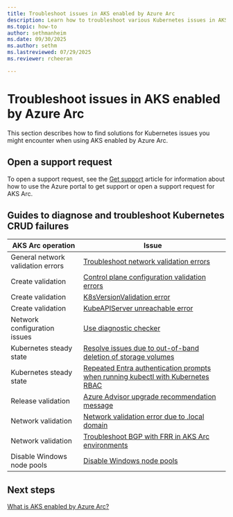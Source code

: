 ```yaml
---
title: Troubleshoot issues in AKS enabled by Azure Arc
description: Learn how to troubleshoot various Kubernetes issues in AKS enabled by Arc.
ms.topic: how-to
author: sethmanheim
ms.date: 09/30/2025
ms.author: sethm
ms.lastreviewed: 07/29/2025
ms.reviewer: rcheeran

---
```


# Troubleshoot issues in AKS enabled by Azure Arc

This section describes how to find solutions for Kubernetes issues you might encounter when using AKS enabled by Azure Arc.

## Open a support request

To open a support request, see the [Get support](help-support.md) article for information about how to use the Azure portal to get support or open a support request for AKS Arc.

## Guides to diagnose and troubleshoot Kubernetes CRUD failures

| AKS Arc operation | Issue |
|------------------------|-------|
| General network validation errors | [Troubleshoot network validation errors](network-validation-errors.md) |
| Create validation      | [Control plane configuration validation errors](control-plane-validation-errors.md) |
| Create validation      | [K8sVersionValidation error](cluster-k8s-version.md) |
| Create validation      | [KubeAPIServer unreachable error](kube-api-server-unreachable.md) |
| Network configuration issues | [Use diagnostic checker](aks-arc-diagnostic-checker.md) |
| Kubernetes steady state   | [Resolve issues due to out-of-band deletion of storage volumes](delete-storage-volume.md) |
| Kubernetes steady state   | [Repeated Entra authentication prompts when running kubectl with Kubernetes RBAC](entra-prompts.md) |
| Release validation     | [Azure Advisor upgrade recommendation message](azure-advisor-upgrade.md) |
| Network validation | [Network validation error due to .local domain](network-validation-error-local.md) |
| Network validation | [Troubleshoot BGP with FRR in AKS Arc environments](connectivity-troubleshoot.md) |
| Disable Windows node pools | [Disable Windows node pools](disable-windows-nodepool.md) | 

## Next steps

[What is AKS enabled by Azure Arc?](aks-overview.md)
